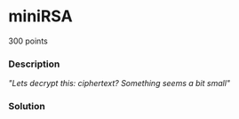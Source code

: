 # miniRSA
300 points

### Description
*"Lets decrypt this: ciphertext? Something seems a bit small"*

### Solution
